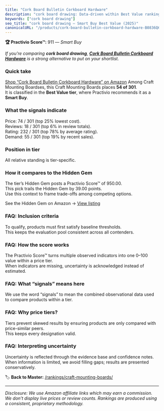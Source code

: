 ```yaml
---
title: "Cork Board Bulletin Corkboard Hardware"
description: "cork board drawing: Data-driven within Best Value ranking using the Practivio Score™. Positioned by quality, value, demand, findability, momentum."
keywords: ["cork board drawing"]
seo_title: "cork board drawing — Smart Buy Best Value (2025)"
canonicalURL: "/products/cork-board-bulletin-corkboard-hardware-B0836Q6K84/"
---
```


**🏆 Practivio Score™:** 911 — _Smart Buy_


*If you're comparing **cork board drawing**, **[Cork Board Bulletin Corkboard Hardware](https://www.amazon.com/dp/B0836Q6K84?tag=practivio-20)** is a strong alternative to put on your shortlist.*
### Quick take
[Shop “Cork Board Bulletin Corkboard Hardware” on Amazon](https://www.amazon.com/dp/B0836Q6K84?tag=practivio-20)
Among Craft Mounting Boardses, this Craft Mounting Boards places **54 of 301**.  
It is classified in the **Best Value tier**, where Practivio recommends it as a **Smart Buy**.

### What the signals indicate
Price: 74 / 301 (top 25% lowest cost).  
Reviews: 18 / 301 (top 6% in review totals).  
Rating: 232 / 301 (top 78% by average rating).  
Demand: 55 / 301 (top 19% by recent sales).

### Position in tier
All relative standing is tier-specific.

### How it compares to the Hidden Gem
The tier’s Hidden Gem posts a Practivio Score™ of 950.00.  
This pick trails the Hidden Gem by 39.00 points.  
Use this context to frame trade-offs among competing options.  

See the Hidden Gem on Amazon → [View listing](https://www.amazon.com/dp/B00PRYQ9YU?tag=practivio-20)

### FAQ: Inclusion criteria
To qualify, products must first satisfy baseline thresholds.  
This keeps the evaluation pool consistent across all contenders.

### FAQ: How the score works
The Practivio Score™ turns multiple observed indicators into one 0–100 value within a price tier.  
When indicators are missing, uncertainty is acknowledged instead of estimated.

### FAQ: What “signals” means here
We use the word “signals” to mean the combined observational data used to compare products within a tier.

### FAQ: Why price tiers?
Tiers prevent skewed results by ensuring products are only compared with price-similar peers.  
This keeps every designation valid.

### FAQ: Interpreting uncertainty
Uncertainty is reflected through the evidence base and confidence notes.  
When information is limited, we avoid filling gaps; results are presented conservatively.


🏷️ **Back to Master:** [/rankings/craft-mounting-boards/](/rankings/craft-mounting-boards/)

---
_Disclosure: We use Amazon affiliate links which may earn a commission. We don’t display live prices or review counts. Rankings are produced using a consistent, proprietary methodology._
